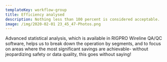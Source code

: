 ```yaml
---
templateKey: workflow-group
title: Efficiency analysed
description: Nothing less than 100 percent is considered acceptable.
image: /img/2020-02-01 23_45_47-Photos.png
---
```

Advanced statistical analysis, which is available in RIGPRO Wireline QA/QC software, helps us to break down the operation by segments, and to focus on areas where the most significant savings are achievable- without jeopardizing safety or data quality, this goes without saying!
